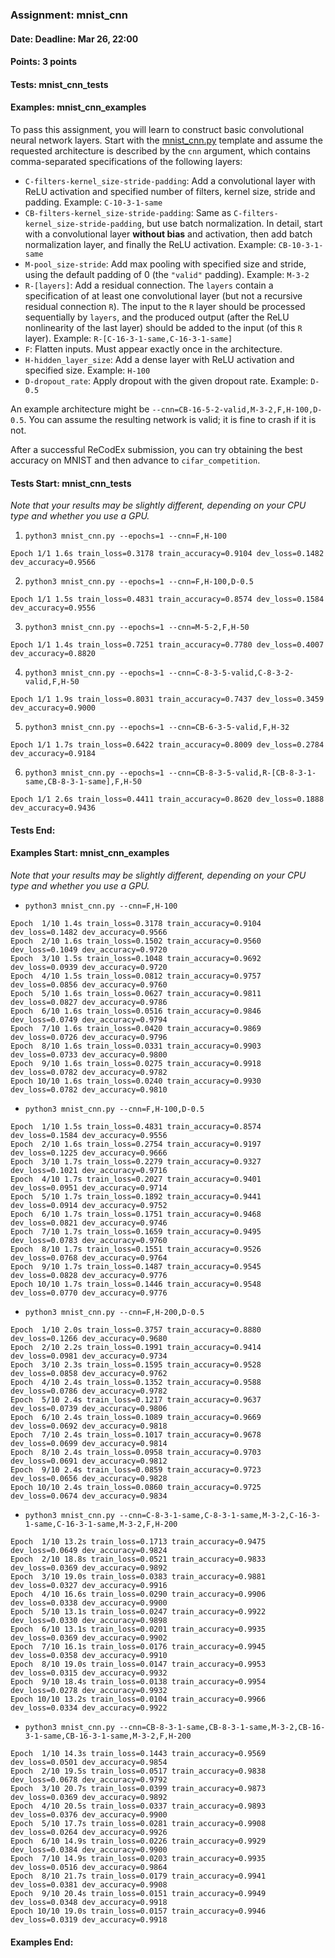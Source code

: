 ### Assignment: mnist_cnn
#### Date: Deadline: Mar 26, 22:00
#### Points: 3 points
#### Tests: mnist_cnn_tests
#### Examples: mnist_cnn_examples

To pass this assignment, you will learn to construct basic convolutional
neural network layers. Start with the
[mnist_cnn.py](https://github.com/ufal/npfl138/tree/master/labs/04/mnist_cnn.py)
template and assume the requested architecture is described by the `cnn`
argument, which contains comma-separated specifications of the following layers:
- `C-filters-kernel_size-stride-padding`: Add a convolutional layer with ReLU
  activation and specified number of filters, kernel size, stride and padding.
  Example: `C-10-3-1-same`
- `CB-filters-kernel_size-stride-padding`: Same as
  `C-filters-kernel_size-stride-padding`, but use batch normalization.
  In detail, start with a convolutional layer **without bias** and activation,
  then add batch normalization layer, and finally the ReLU activation.
  Example: `CB-10-3-1-same`
- `M-pool_size-stride`: Add max pooling with specified size and stride, using
  the default padding of 0 (the `"valid"` padding).
  Example: `M-3-2`
- `R-[layers]`: Add a residual connection. The `layers` contain a specification
  of at least one convolutional layer (but not a recursive residual connection `R`).
  The input to the `R` layer should be processed sequentially by `layers`, and the
  produced output (after the ReLU nonlinearity of the last layer) should be added
  to the input (of this `R` layer).
  Example: `R-[C-16-3-1-same,C-16-3-1-same]`
- `F`: Flatten inputs. Must appear exactly once in the architecture.
- `H-hidden_layer_size`: Add a dense layer with ReLU activation and specified
  size. Example: `H-100`
- `D-dropout_rate`: Apply dropout with the given dropout rate. Example: `D-0.5`

An example architecture might be `--cnn=CB-16-5-2-valid,M-3-2,F,H-100,D-0.5`.
You can assume the resulting network is valid; it is fine to crash if it is not.

After a successful ReCodEx submission, you can try obtaining the best accuracy
on MNIST and then advance to `cifar_competition`.

#### Tests Start: mnist_cnn_tests
_Note that your results may be slightly different, depending on your CPU type and whether you use a GPU._

1. `python3 mnist_cnn.py --epochs=1 --cnn=F,H-100`
```
Epoch 1/1 1.6s train_loss=0.3178 train_accuracy=0.9104 dev_loss=0.1482 dev_accuracy=0.9566
```

2. `python3 mnist_cnn.py --epochs=1 --cnn=F,H-100,D-0.5`
```
Epoch 1/1 1.5s train_loss=0.4831 train_accuracy=0.8574 dev_loss=0.1584 dev_accuracy=0.9556
```

3. `python3 mnist_cnn.py --epochs=1 --cnn=M-5-2,F,H-50`
```
Epoch 1/1 1.4s train_loss=0.7251 train_accuracy=0.7780 dev_loss=0.4007 dev_accuracy=0.8820
```

4. `python3 mnist_cnn.py --epochs=1 --cnn=C-8-3-5-valid,C-8-3-2-valid,F,H-50`
```
Epoch 1/1 1.9s train_loss=0.8031 train_accuracy=0.7437 dev_loss=0.3459 dev_accuracy=0.9000
```

5. `python3 mnist_cnn.py --epochs=1 --cnn=CB-6-3-5-valid,F,H-32`
```
Epoch 1/1 1.7s train_loss=0.6422 train_accuracy=0.8009 dev_loss=0.2784 dev_accuracy=0.9184
```

6. `python3 mnist_cnn.py --epochs=1 --cnn=CB-8-3-5-valid,R-[CB-8-3-1-same,CB-8-3-1-same],F,H-50`
```
Epoch 1/1 2.6s train_loss=0.4411 train_accuracy=0.8620 dev_loss=0.1888 dev_accuracy=0.9436
```
#### Tests End:
#### Examples Start: mnist_cnn_examples
_Note that your results may be slightly different, depending on your CPU type and whether you use a GPU._

- `python3 mnist_cnn.py --cnn=F,H-100`
```
Epoch  1/10 1.4s train_loss=0.3178 train_accuracy=0.9104 dev_loss=0.1482 dev_accuracy=0.9566
Epoch  2/10 1.6s train_loss=0.1502 train_accuracy=0.9560 dev_loss=0.1049 dev_accuracy=0.9720
Epoch  3/10 1.5s train_loss=0.1048 train_accuracy=0.9692 dev_loss=0.0939 dev_accuracy=0.9720
Epoch  4/10 1.5s train_loss=0.0812 train_accuracy=0.9757 dev_loss=0.0856 dev_accuracy=0.9760
Epoch  5/10 1.6s train_loss=0.0627 train_accuracy=0.9811 dev_loss=0.0827 dev_accuracy=0.9786
Epoch  6/10 1.6s train_loss=0.0516 train_accuracy=0.9846 dev_loss=0.0749 dev_accuracy=0.9794
Epoch  7/10 1.6s train_loss=0.0420 train_accuracy=0.9869 dev_loss=0.0726 dev_accuracy=0.9796
Epoch  8/10 1.6s train_loss=0.0331 train_accuracy=0.9903 dev_loss=0.0733 dev_accuracy=0.9800
Epoch  9/10 1.6s train_loss=0.0275 train_accuracy=0.9918 dev_loss=0.0782 dev_accuracy=0.9782
Epoch 10/10 1.6s train_loss=0.0240 train_accuracy=0.9930 dev_loss=0.0782 dev_accuracy=0.9810
```

- `python3 mnist_cnn.py --cnn=F,H-100,D-0.5`
```
Epoch  1/10 1.5s train_loss=0.4831 train_accuracy=0.8574 dev_loss=0.1584 dev_accuracy=0.9556
Epoch  2/10 1.6s train_loss=0.2754 train_accuracy=0.9197 dev_loss=0.1225 dev_accuracy=0.9666
Epoch  3/10 1.7s train_loss=0.2279 train_accuracy=0.9327 dev_loss=0.1021 dev_accuracy=0.9716
Epoch  4/10 1.7s train_loss=0.2027 train_accuracy=0.9401 dev_loss=0.0951 dev_accuracy=0.9714
Epoch  5/10 1.7s train_loss=0.1892 train_accuracy=0.9441 dev_loss=0.0914 dev_accuracy=0.9752
Epoch  6/10 1.7s train_loss=0.1751 train_accuracy=0.9468 dev_loss=0.0821 dev_accuracy=0.9746
Epoch  7/10 1.7s train_loss=0.1659 train_accuracy=0.9495 dev_loss=0.0783 dev_accuracy=0.9760
Epoch  8/10 1.7s train_loss=0.1551 train_accuracy=0.9526 dev_loss=0.0768 dev_accuracy=0.9764
Epoch  9/10 1.7s train_loss=0.1487 train_accuracy=0.9545 dev_loss=0.0828 dev_accuracy=0.9776
Epoch 10/10 1.7s train_loss=0.1446 train_accuracy=0.9548 dev_loss=0.0770 dev_accuracy=0.9776
```

- `python3 mnist_cnn.py --cnn=F,H-200,D-0.5`
```
Epoch  1/10 2.0s train_loss=0.3757 train_accuracy=0.8880 dev_loss=0.1266 dev_accuracy=0.9680
Epoch  2/10 2.2s train_loss=0.1991 train_accuracy=0.9414 dev_loss=0.0981 dev_accuracy=0.9734
Epoch  3/10 2.3s train_loss=0.1595 train_accuracy=0.9528 dev_loss=0.0858 dev_accuracy=0.9762
Epoch  4/10 2.4s train_loss=0.1352 train_accuracy=0.9588 dev_loss=0.0786 dev_accuracy=0.9782
Epoch  5/10 2.4s train_loss=0.1217 train_accuracy=0.9637 dev_loss=0.0739 dev_accuracy=0.9806
Epoch  6/10 2.4s train_loss=0.1089 train_accuracy=0.9669 dev_loss=0.0692 dev_accuracy=0.9818
Epoch  7/10 2.4s train_loss=0.1017 train_accuracy=0.9678 dev_loss=0.0699 dev_accuracy=0.9814
Epoch  8/10 2.4s train_loss=0.0958 train_accuracy=0.9703 dev_loss=0.0691 dev_accuracy=0.9812
Epoch  9/10 2.4s train_loss=0.0859 train_accuracy=0.9723 dev_loss=0.0656 dev_accuracy=0.9828
Epoch 10/10 2.4s train_loss=0.0860 train_accuracy=0.9725 dev_loss=0.0674 dev_accuracy=0.9834
```

- `python3 mnist_cnn.py --cnn=C-8-3-1-same,C-8-3-1-same,M-3-2,C-16-3-1-same,C-16-3-1-same,M-3-2,F,H-200`
```
Epoch  1/10 13.2s train_loss=0.1713 train_accuracy=0.9475 dev_loss=0.0649 dev_accuracy=0.9824
Epoch  2/10 18.8s train_loss=0.0521 train_accuracy=0.9833 dev_loss=0.0369 dev_accuracy=0.9892
Epoch  3/10 19.0s train_loss=0.0383 train_accuracy=0.9881 dev_loss=0.0327 dev_accuracy=0.9916
Epoch  4/10 16.6s train_loss=0.0290 train_accuracy=0.9906 dev_loss=0.0338 dev_accuracy=0.9900
Epoch  5/10 13.1s train_loss=0.0247 train_accuracy=0.9922 dev_loss=0.0330 dev_accuracy=0.9898
Epoch  6/10 13.1s train_loss=0.0201 train_accuracy=0.9935 dev_loss=0.0369 dev_accuracy=0.9902
Epoch  7/10 16.1s train_loss=0.0176 train_accuracy=0.9945 dev_loss=0.0358 dev_accuracy=0.9910
Epoch  8/10 19.0s train_loss=0.0147 train_accuracy=0.9953 dev_loss=0.0315 dev_accuracy=0.9932
Epoch  9/10 18.4s train_loss=0.0138 train_accuracy=0.9954 dev_loss=0.0278 dev_accuracy=0.9932
Epoch 10/10 13.2s train_loss=0.0104 train_accuracy=0.9966 dev_loss=0.0334 dev_accuracy=0.9922
```

- `python3 mnist_cnn.py --cnn=CB-8-3-1-same,CB-8-3-1-same,M-3-2,CB-16-3-1-same,CB-16-3-1-same,M-3-2,F,H-200`
```
Epoch  1/10 14.3s train_loss=0.1443 train_accuracy=0.9569 dev_loss=0.0501 dev_accuracy=0.9854
Epoch  2/10 19.5s train_loss=0.0517 train_accuracy=0.9838 dev_loss=0.0678 dev_accuracy=0.9792
Epoch  3/10 20.7s train_loss=0.0399 train_accuracy=0.9873 dev_loss=0.0369 dev_accuracy=0.9892
Epoch  4/10 20.5s train_loss=0.0337 train_accuracy=0.9893 dev_loss=0.0376 dev_accuracy=0.9900
Epoch  5/10 17.7s train_loss=0.0281 train_accuracy=0.9908 dev_loss=0.0264 dev_accuracy=0.9926
Epoch  6/10 14.9s train_loss=0.0226 train_accuracy=0.9929 dev_loss=0.0384 dev_accuracy=0.9900
Epoch  7/10 14.9s train_loss=0.0203 train_accuracy=0.9935 dev_loss=0.0516 dev_accuracy=0.9864
Epoch  8/10 21.7s train_loss=0.0179 train_accuracy=0.9941 dev_loss=0.0381 dev_accuracy=0.9908
Epoch  9/10 20.4s train_loss=0.0151 train_accuracy=0.9949 dev_loss=0.0348 dev_accuracy=0.9918
Epoch 10/10 19.0s train_loss=0.0157 train_accuracy=0.9946 dev_loss=0.0319 dev_accuracy=0.9918
```
#### Examples End:
